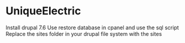 # UniqueElectric
Install drupal 7.6
Use restore database in cpanel and use the sql script
Replace the sites folder in your drupal file system with the sites

